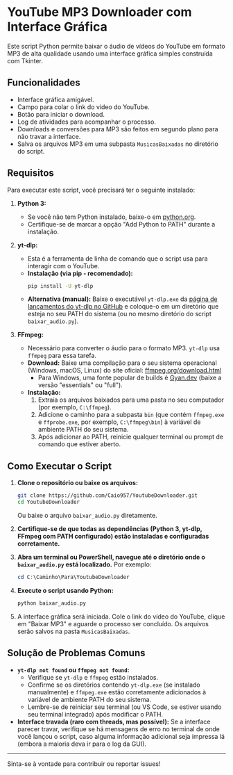 # YouTube MP3 Downloader com Interface Gráfica

Este script Python permite baixar o áudio de vídeos do YouTube em formato MP3 de alta qualidade usando uma interface gráfica simples construída com Tkinter.

## Funcionalidades

*   Interface gráfica amigável.
*   Campo para colar o link do vídeo do YouTube.
*   Botão para iniciar o download.
*   Log de atividades para acompanhar o processo.
*   Downloads e conversões para MP3 são feitos em segundo plano para não travar a interface.
*   Salva os arquivos MP3 em uma subpasta `MusicasBaixadas` no diretório do script.

## Requisitos

Para executar este script, você precisará ter o seguinte instalado:

1.  **Python 3:**
    *   Se você não tem Python instalado, baixe-o em [python.org](https://www.python.org/downloads/).
    *   Certifique-se de marcar a opção "Add Python to PATH" durante a instalação.

2.  **yt-dlp:**
    *   Esta é a ferramenta de linha de comando que o script usa para interagir com o YouTube.
    *   **Instalação (via pip - recomendado):**
        ```bash
        pip install -U yt-dlp
        ```
    *   **Alternativa (manual):** Baixe o executável `yt-dlp.exe` da [página de lançamentos do yt-dlp no GitHub](https://github.com/yt-dlp/yt-dlp/releases/latest) e coloque-o em um diretório que esteja no seu PATH do sistema (ou no mesmo diretório do script `baixar_audio.py`).

3.  **FFmpeg:**
    *   Necessário para converter o áudio para o formato MP3. `yt-dlp` usa `ffmpeg` para essa tarefa.
    *   **Download:** Baixe uma compilação para o seu sistema operacional (Windows, macOS, Linux) do site oficial: [ffmpeg.org/download.html](https://ffmpeg.org/download.html)
        *   Para Windows, uma fonte popular de builds é [Gyan.dev](https://www.gyan.dev/ffmpeg/builds/) (baixe a versão "essentials" ou "full").
    *   **Instalação:**
        1.  Extraia os arquivos baixados para uma pasta no seu computador (por exemplo, `C:\ffmpeg`).
        2.  Adicione o caminho para a subpasta `bin` (que contém `ffmpeg.exe` e `ffprobe.exe`, por exemplo, `C:\ffmpeg\bin`) à variável de ambiente PATH do seu sistema.
        3.  Após adicionar ao PATH, reinicie qualquer terminal ou prompt de comando que estiver aberto.

## Como Executar o Script

1.  **Clone o repositório ou baixe os arquivos:**
    ```bash
    git clone https://github.com/Caio957/YoutubeDownloader.git
    cd YoutubeDownloader
    ```
    Ou baixe o arquivo `baixar_audio.py` diretamente.

2.  **Certifique-se de que todas as dependências (Python 3, yt-dlp, FFmpeg com PATH configurado) estão instaladas e configuradas corretamente.**

3.  **Abra um terminal ou PowerShell, navegue até o diretório onde o `baixar_audio.py` está localizado.**
    Por exemplo:
    ```powershell
    cd C:\Caminho\Para\YoutubeDownloader
    ```

4.  **Execute o script usando Python:**
    ```bash
    python baixar_audio.py
    ```

5.  A interface gráfica será iniciada. Cole o link do vídeo do YouTube, clique em "Baixar MP3" e aguarde o processo ser concluído. Os arquivos serão salvos na pasta `MusicasBaixadas`.

## Solução de Problemas Comuns

*   **`yt-dlp not found` ou `ffmpeg not found`:**
    *   Verifique se `yt-dlp` e `ffmpeg` estão instalados.
    *   Confirme se os diretórios contendo `yt-dlp.exe` (se instalado manualmente) e `ffmpeg.exe` estão corretamente adicionados à variável de ambiente PATH do seu sistema.
    *   Lembre-se de reiniciar seu terminal (ou VS Code, se estiver usando seu terminal integrado) após modificar o PATH.
*   **Interface travada (raro com threads, mas possível):** Se a interface parecer travar, verifique se há mensagens de erro no terminal de onde você lançou o script, caso alguma informação adicional seja impressa lá (embora a maioria deva ir para o log da GUI).

---

Sinta-se à vontade para contribuir ou reportar issues! 